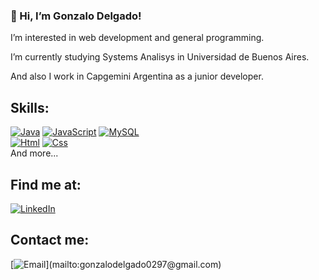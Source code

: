 ### 👋 Hi, I’m Gonzalo Delgado!

 I’m interested in web development and general programming.
 
 I’m currently studying Systems Analisys in Universidad de Buenos Aires.
 
 And also I work in Capgemini Argentina as a junior developer.
 
 ## Skills:
[![Java](https://img.shields.io/badge/Java-007396?style=for-the-badge&logo=java&logoColor=white&labelColor=101010)]()
[![JavaScript](https://img.shields.io/badge/JavaScript-F7DF1E?style=for-the-badge&logo=javascript&logoColor=white&labelColor=101010)]()
[![MySQL](https://img.shields.io/badge/MySQL-4479A1?style=for-the-badge&logo=mysql&logoColor=white&labelColor=101010)]()
</br>
[![Html](https://img.shields.io/badge/Html-F7DF1E?style=for-the-badge&logo=#E34F26&logoColor=white&labelColor=101010)]()
[![Css](https://img.shields.io/badge/Css-4479A1?style=for-the-badge&logo=css&logoColor=white&labelColor=101010)]()
</br>
And more...

## Find me at:

[![LinkedIn](https://img.shields.io/badge/LinkedIn-Gonzalo_Delgado-0077B5?style=for-the-badge&logo=linkedin&logoColor=white&labelColor=101010)](https://www.linkedin.com/in/gonzalodelgado97)

## Contact me:

[![Email](https://img.shields.io/badge/gonzalodelgado0297@gmail.com-my_personal_email_(slow_response)-D14836?style=for-the-badge&logo=gmail&logoColor=white&labelColor=101010)](mailto:gonzalodelgado0297@gmail.com)
<!---
GonzaDelgado/GonzaDelgado is a ✨ special ✨ repository because its `README.md` (this file) appears on your GitHub profile.
You can click the Preview link to take a look at your changes.
--->
